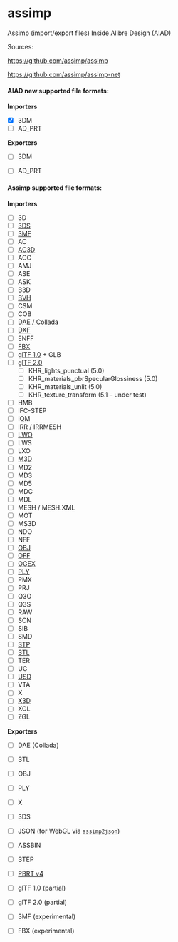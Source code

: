 # assimp
Assimp (import/export files) Inside Alibre Design (AIAD)

Sources:

https://github.com/assimp/assimp

https://github.com/assimp/assimp-net

#### AIAD new supported file formats:

<strong>Importers</strong>

- [X] 3DM
- [ ] AD_PRT

<strong>Exporters</strong>

- [ ] 3DM
- [ ] AD_PRT


#### Assimp supported file formats:

<strong>Importers</strong>

- [ ] 3D  
- [ ] [3DS](https://en.wikipedia.org/wiki/.3ds)  
- [ ] [3MF](https://en.wikipedia.org/wiki/3D_Manufacturing_Format)  
- [ ] AC  
- [ ] [AC3D](https://en.wikipedia.org/wiki/AC3D)  
- [ ] ACC  
- [ ] AMJ  
- [ ] ASE  
- [ ] ASK  
- [ ] B3D  
- [ ] [BVH](https://en.wikipedia.org/wiki/Biovision_Hierarchy)  
- [ ] CSM  
- [ ] COB  
- [ ] [DAE / Collada](https://en.wikipedia.org/wiki/COLLADA)  
- [ ] [DXF](https://en.wikipedia.org/wiki/AutoCAD_DXF)  
- [ ] ENFF  
- [ ] [FBX](https://en.wikipedia.org/wiki/FBX)  
- [ ] [glTF 1.0](https://en.wikipedia.org/wiki/GlTF#glTF_1.0) + GLB  
- [ ] [glTF 2.0](https://en.wikipedia.org/wiki/GlTF#glTF_2.0)  
  - [ ] KHR_lights_punctual (5.0)  
  - [ ] KHR_materials_pbrSpecularGlossiness (5.0)  
  - [ ] KHR_materials_unlit (5.0)  
  - [ ] KHR_texture_transform (5.1 – under test)  
- [ ] HMB  
- [ ] IFC-STEP  
- [ ] IQM  
- [ ] IRR / IRRMESH  
- [ ] [LWO](https://en.wikipedia.org/wiki/LightWave_3D)  
- [ ] LWS  
- [ ] LXO  
- [ ] [M3D](https://bztsrc.gitlab.io/model3d)  
- [ ] MD2  
- [ ] MD3  
- [ ] MD5  
- [ ] MDC  
- [ ] MDL  
- [ ] MESH / MESH.XML  
- [ ] MOT  
- [ ] MS3D  
- [ ] NDO  
- [ ] NFF  
- [ ] [OBJ](https://en.wikipedia.org/wiki/Wavefront_.obj_file)  
- [ ] [OFF](https://en.wikipedia.org/wiki/OFF_(file_format))  
- [ ] [OGEX](https://en.wikipedia.org/wiki/Open_Game_Engine_Exchange)  
- [ ] [PLY](https://en.wikipedia.org/wiki/PLY_(file_format))  
- [ ] PMX  
- [ ] PRJ  
- [ ] Q3O  
- [ ] Q3S  
- [ ] RAW  
- [ ] SCN  
- [ ] SIB  
- [ ] SMD  
- [ ] [STP](https://en.wikipedia.org/wiki/ISO_10303-21)  
- [ ] [STL](https://en.wikipedia.org/wiki/STL_(file_format))  
- [ ] TER  
- [ ] UC  
- [ ] [USD](https://en.wikipedia.org/wiki/Universal_Scene_Description)  
- [ ] VTA  
- [ ] X  
- [ ] [X3D](https://en.wikipedia.org/wiki/X3D)  
- [ ] XGL  
- [ ] ZGL  

<strong>Exporters</strong>

- [ ] DAE (Collada)  
- [ ] STL  
- [ ] OBJ  
- [ ] PLY  
- [ ] X  
- [ ] 3DS  
- [ ] JSON (for WebGL via [`assimp2json`](https://github.com/acgessler/assimp2json))  
- [ ] ASSBIN  
- [ ] STEP  
- [ ] [PBRT v4](https://github.com/mmp/pbrt-v4)  
- [ ] glTF 1.0 (partial)  
- [ ] glTF 2.0 (partial)  
- [ ] 3MF (experimental)  
- [ ] FBX (experimental)  


